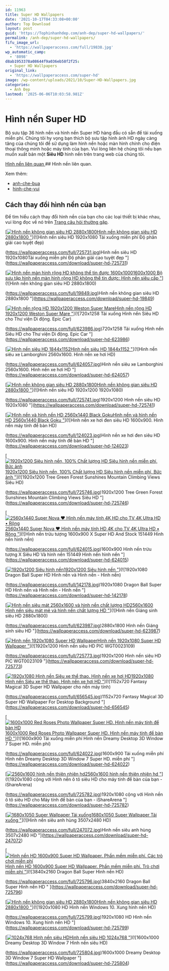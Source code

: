 ```yaml
---
id: 11963
title: Super HD Wallpapers
date: '2021-10-17T04:33:08+00:00'
author: Top Download
layout: post
guid: 'https://Tophinhanhdep.com/anh-dep/super-hd-wallpapers/'
permalink: /anh-dep/super-hd-wallpapers/
fifu_image_url:
  - 'https://wallpaperaccess.com/full/19838.jpg'
wp_automatic_camp:
  - '8098'
d8ab1953378a08644f9a036eb58f2f25:
  - Super HD Wallpapers
original_link:
  - 'https://wallpaperaccess.com/super-hd'
image: /wp-content/uploads/2021/10/Super-HD-Wallpapers.jpg
categories:
  - Ảnh Đẹp
lastmod: '2025-06-06T10:03:58.981Z'
---
```

# Hình nền Super HD

Bộ sưu tập 36 hình nền và hình nền Super HD hàng đầu có sẵn để tải xuống miễn phí. Chúng tôi hy vọng bạn thích bộ sưu tập hình ảnh HD ngày càng tăng của chúng tôi để sử dụng làm hình nền hoặc màn hình chính cho điện thoại thông minh hoặc máy tính của bạn. Vui lòng liên hệ chúng tôi nếu bạn muốn xuất bản một **Siêu HD** hình nền trên trang web của chúng tôi.

[Hình nền liên quan ](#related) ## Hình nền liên quan.

   
 Xem thêm:

   
- [anh-che-bua](https://tophinhanhdep.com/anh-che/anh-che-bua/)
- [hinh-che-vui](https://tophinhanhdep.com/anh-che/hinh-che-vui/)

## Cách thay đổi hình nền của bạn

Để tìm hiểu cách thay đổi hình nền của bạn cho các loại thiết bị khác nhau, vui lòng đọc về nó trên [Trang câu hỏi thường gặp](https://tophinhanhdep.com/faq/).

  
[[![Hình nền không gian siêu HD 2880x1800](https://wallpaperaccess.com/full/19838.jpg)Hình nền không gian siêu HD 2880x1800 "](https://wallpaperaccess.com/download/super-hd-19838)](![Hình nền siêu HD 1920x1080 Tải xuống miễn phí Độ phân giải cao tuyệt đẹp)

(https://wallpaperaccess.com/full/725731.jpg)Hình nền siêu HD 1920x1080Tải xuống miễn phí Độ phân giải cao tuyệt đẹp "](https://wallpaperaccess.com/download/super-hd-725731)

[[![Hình nền màn hình rộng HD không thể tin được 1600x1000](https://wallpaperaccess.com/full/725733.jpg)1600x1000 Bộ sưu tập hình nền màn hình rộng HD không thể tin được: Hình nền siêu cấp "](https://wallpaperaccess.com/download/super-hd-725733)](![Hình nền không gian siêu HD 2880x1800)

(https://wallpaperaccess.com/full/19849.jpg)Hình nền không gian siêu HD 2880x1800 "](https://wallpaperaccess.com/download/super-hd-19849)

[[![Hình nền rộng HD 1920x1200 Weston Super Mare](https://wallpaperaccess.com/full/725735.jpg)Hình nền rộng HD 1920x1200 Weston Super Mare "](https://wallpaperaccess.com/download/super-hd-725735)](![720x1258 Tải xuống Hình nền Siêu HD cho Thư viện Di động.  Epic Car)

(https://wallpaperaccess.com/full/623986.jpg)720x1258 Tải xuống Hình nền Siêu HD cho Thư viện Di động. Epic Car "](https://wallpaperaccess.com/download/super-hd-623986)

[[![Hình nền siêu HD 1844x1152](https://wallpaperaccess.com/full/725737.jpg)Hình nền siêu HD 1844x1152 "](https://wallpaperaccess.com/download/super-hd-725737)](![Hình nền siêu xe Lamborghini 2560x1600.  Hình nền xe hơi HD)

(https://wallpaperaccess.com/full/624057.jpg)Hình nền siêu xe Lamborghini 2560x1600. Hình nền xe hơi HD "](https://wallpaperaccess.com/download/super-hd-624057)

[[![Hình nền không gian siêu HD 2880x1800](https://wallpaperaccess.com/full/47152.jpg)Hình nền không gian siêu HD 2880x1800 "](https://wallpaperaccess.com/download/super-hd-47152)](![Hình nền siêu HD 1920x1200 1920x1080)

(https://wallpaperaccess.com/full/725741.jpg)1920x1200 Hình nền siêu HD 1920x1080 "](https://wallpaperaccess.com/download/super-hd-725741)

[[![Hình nền và hình nền HD 2560x1440 Black Goku](https://wallpaperaccess.com/full/132793.png)Hình nền và hình nền HD 2560x1440 Black Goku "](https://wallpaperaccess.com/download/super-hd-132793)](![Hình nền xe hơi đen siêu HD 1600x900.  Hình nền máy tính để bàn HD)

(https://wallpaperaccess.com/full/124023.jpg)Hình nền xe hơi đen siêu HD 1600x900. Hình nền máy tính để bàn HD "](https://wallpaperaccess.com/download/super-hd-124023)

[[![1920x1200 Siêu hình nền, 100% Chất lượng HD Siêu hình nền miễn phí, Bức ảnh](https://wallpaperaccess.com/full/725745.jpg)1920x1200 Siêu hình nền, 100% Chất lượng HD Siêu hình nền miễn phí, Bức ảnh "](https://wallpaperaccess.com/download/super-hd-725745)](![1920x1200 Tree Green Forest Sunshines Mountain Climbing Views Siêu HD)

(https://wallpaperaccess.com/full/725746.jpg)1920x1200 Tree Green Forest Sunshines Mountain Climbing Views Siêu HD "](https://wallpaperaccess.com/download/super-hd-725746)

[[![2560x1440 Super Nova ❤ Hình nền máy tính 4K HD cho TV 4K Ultra HD • Rộng](https://wallpaperaccess.com/full/725747.jpg)2560x1440 Super Nova ❤ Hình nền máy tính HD 4K cho TV 4K Ultra HD • Rộng "](https://wallpaperaccess.com/download/super-hd-725747)](![Hình nền trừu tượng 1600x900 X Super HD And Stock 151449 Hình nền hình nền)

(https://wallpaperaccess.com/full/624015.jpg)1600x900 Hình nền trừu tượng X Siêu HD Và hình nền 151449 Hình nền hình nền "](https://wallpaperaccess.com/download/super-hd-624015)

[[![1920x1200 Siêu hình nền](https://wallpaperaccess.com/full/725763.jpg)1920x1200 Siêu hình nền "](https://wallpaperaccess.com/download/super-hd-725763)](![1920x1080 Dragon Ball Super HD Hình nền và Hình nền - Hình nền)

(https://wallpaperaccess.com/full/142178.jpg)1920x1080 Dragon Ball Super HD Hình nền và Hình nền - Hình nền "](https://wallpaperaccess.com/download/super-hd-142178)

[[![Hình nền siêu mát 2560x1600 và hình nền chất lượng HD](https://wallpaperaccess.com/full/624060.jpg)2560x1600 Hình nền siêu mát mẻ và hình nền chất lượng HD "](https://wallpaperaccess.com/download/super-hd-624060)](![Hình nền Giáng sinh siêu HD 2880x1800)

(https://wallpaperaccess.com/full/623987.jpg)2880x1800 Hình nền Giáng sinh siêu HD "](https://wallpaperaccess.com/download/super-hd-623987)

[[![Hình nền 1920x1080 Super HD Wallpaper](https://wallpaperaccess.com/full/725767.jpg)Hình nền 1920x1080 Super HD Wallpaper "](https://wallpaperaccess.com/download/super-hd-725767)](![1920x1200 Hình nền siêu HD PIC WGT0023109)

(https://wallpaperaccess.com/full/725773.jpg)1920x1200 Hình nền siêu HD PIC WGT0023109 "](https://wallpaperaccess.com/download/super-hd-725773)

[[![1920x1080 Hình nền Siêu xe thể thao.  Hình nền xe hơi HD](https://wallpaperaccess.com/full/11207.jpg)1920x1080 Hình nền Siêu xe thể thao. Hình nền xe hơi HD "](https://wallpaperaccess.com/download/super-hd-11207)](![1152x720 Fantasy Magical 3D Super HD Wallpaper cho nền máy tính)

(https://wallpaperaccess.com/full/656545.jpg)1152x720 Fantasy Magical 3D Super HD Wallpaper For Desktop Background "](https://wallpaperaccess.com/download/super-hd-656545)

[[![1600x1000 Red Roses Photo Wallpaper Super HD.  Hình nền máy tính để bàn HD](https://wallpaperaccess.com/full/725776.jpg)1600x1000 Red Roses Photo Wallpaper Super HD. Hình nền máy tính để bàn HD "](https://wallpaperaccess.com/download/super-hd-725776)](![1600x900 Tải xuống miễn phí Hình nền Dreamy Desktop 3D Window 7 Super HD.  miễn phí)

(https://wallpaperaccess.com/full/624022.jpg)1600x900 Tải xuống miễn phí Hình nền Dreamy Desktop 3D Window 7 Super HD. miễn phí "](https://wallpaperaccess.com/download/super-hd-624022)

[[![2560x1600 hình nền thiên nhiên hd](https://wallpaperaccess.com/full/725778.jpg)2560x1600 hình nền thiên nhiên hd "](https://wallpaperaccess.com/download/super-hd-725778)](![1920x1080 cộng với Hình nền ô tô siêu HD cho máy tính để bàn của bạn - iShareArena)

(https://wallpaperaccess.com/full/725782.jpg)1920x1080 cộng với Hình nền ô tô siêu HD cho Máy tính để bàn của bạn - iShareArena "](https://wallpaperaccess.com/download/super-hd-725782)

[[![1680x1050 Super Wallpaper Tải xuống](https://wallpaperaccess.com/full/725790.jpg)1680x1050 Super Wallpaper Tải xuống "](https://wallpaperaccess.com/download/super-hd-725790)](![Hình nền siêu anh hùng 3507x2480 HD)

(https://wallpaperaccess.com/full/247072.jpg)Hình nền siêu anh hùng 3507x2480 HD "](https://wallpaperaccess.com/download/super-hd-247072)

[[![Hình nền HD 1600x900 Super HD Wallpaper.  Phần mềm miễn phí.  Các trò chơi miễn phí](https://wallpaperaccess.com/full/725795.jpg)Hình nền HD 1600x900 Super HD Wallpaper. Phần mềm miễn phí. Trò chơi miễn phí "](https://wallpaperaccess.com/download/super-hd-725795)](![3840x2160 Dragon Ball Super Hình nền HD)

(https://wallpaperaccess.com/full/725796.jpg)3840x2160 Dragon Ball Super Hình nền HD " ](https://wallpaperaccess.com/download/super-hd-725796)

[[![Hình nền không gian siêu HD 2880x1800](https://wallpaperaccess.com/full/84345.jpg)Hình nền không gian siêu HD 2880x1800 "](https://wallpaperaccess.com/download/super-hd-84345)](![1920x1080 HD Hình nền Windows 10.  Xung hình nền HD)

(https://wallpaperaccess.com/full/725799.jpg)1920x1080 HD Hình nền Windows 10. Xung hình nền HD "](https://wallpaperaccess.com/download/super-hd-725799)

[[![1024x768 Hình nền siêu HD](https://wallpaperaccess.com/full/725801.jpg)Hình nền siêu HD 1024x768 "](https://wallpaperaccess.com/download/super-hd-725801)](![1600x1000 Dreamy Desktop 3D Window 7 Hình nền siêu HD)

(https://wallpaperaccess.com/full/725804.jpg)1600x1000 Dreamy Desktop 3D Window 7 Super HD Wallpaper "](https://wallpaperaccess.com/download/super-hd-725804)
